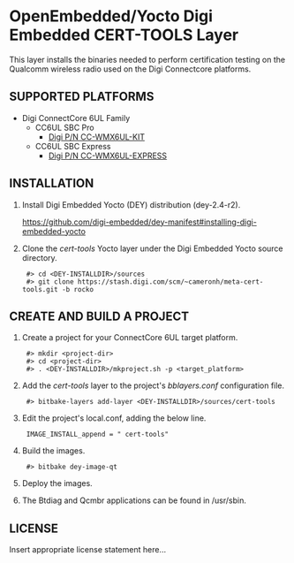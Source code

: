 OpenEmbedded/Yocto Digi Embedded CERT-TOOLS Layer
===========================================

This layer installs the binaries needed to perform certification testing on the Qualcomm wireless radio used on the Digi Connectcore platforms.

SUPPORTED PLATFORMS
-------------------

  * Digi ConnectCore 6UL Family
    * CC6UL SBC Pro
      * [Digi P/N CC-WMX6UL-KIT](https://www.digi.com/products/embedded-systems/single-board-computers/connectcore-for-i-mx6ul-sbc-pro)
    * CC6UL SBC Express
      * [Digi P/N CC-WMX6UL-EXPRESS](https://www.digi.com/products/embedded-systems/single-board-computers/connectcore-for-i-mx6ul-sbc-express)     


INSTALLATION
------------

1. Install Digi Embedded Yocto (DEY) distribution (dey-2.4-r2).

    https://github.com/digi-embedded/dey-manifest#installing-digi-embedded-yocto

2. Clone the *cert-tools* Yocto layer under the Digi Embedded Yocto source
   directory.

        #> cd <DEY-INSTALLDIR>/sources
        #> git clone https://stash.digi.com/scm/~cameronh/meta-cert-tools.git -b rocko

CREATE AND BUILD A PROJECT
--------------------------

1. Create a project for your ConnectCore 6UL target platform.

        #> mkdir <project-dir>
        #> cd <project-dir>
        #> . <DEY-INSTALLDIR>/mkproject.sh -p <target_platform>

2. Add the *cert-tools* layer to the project's *bblayers.conf*
  configuration file.

        #> bitbake-layers add-layer <DEY-INSTALLDIR>/sources/cert-tools

3. Edit the project's local.conf, adding the below line.

        IMAGE_INSTALL_append = " cert-tools"
        
4. Build the images.

        #> bitbake dey-image-qt

5. Deploy the images.

6. The Btdiag and Qcmbr applications can be found in /usr/sbin.

LICENSE
-------
Insert appropriate license statement here...
